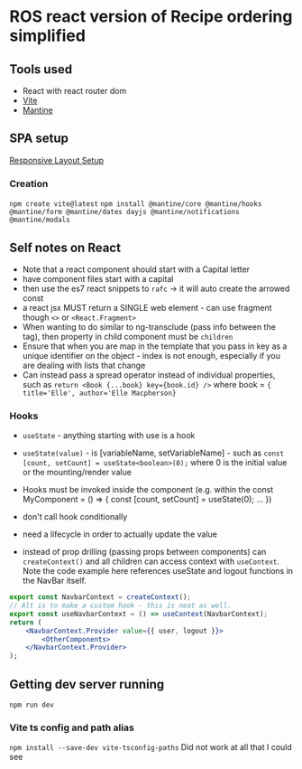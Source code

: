 # ROS react version of Recipe ordering simplified

## Tools used

* React with react router dom
* [Vite](https://mantine.dev/guides/vite/)
* [Mantine](https://mantine.dev/getting-started/) 

## SPA setup

[Responsive Layout Setup](https://mahdikarimipour.com/blog/spa-layout)

### Creation

`npm create vite@latest`
`npm install @mantine/core @mantine/hooks @mantine/form @mantine/dates dayjs @mantine/notifications @mantine/modals`

## Self notes on React

* Note that a react component should start with a Capital letter
* have component files start with a capital
* then use the es7 react snippets to `rafc` -> it will auto create the arrowed const
* a react jsx MUST return a SINGLE web element - can use fragment though `<>` or `<React.Fragment>`
* When wanting to do similar to ng-transclude (pass info between the tag), then property in child component must be `children`
* Ensure that when you are map in the template that you pass in key as a unique identifier on the object - index is not enough, especially if you are dealing with lists that change
* Can instead pass a spread operator instead of individual properties, such as `return <Book {...book} key={book.id} />` where book = `{ title='Elle', author='Elle Macpherson}`

### Hooks

* `useState` - anything starting with use is a hook
* `useState(value)` - is [variableName, setVariableName] - such as `const [count, setCount] = useState<boolean>(0);` where 0 is the initial value or the mounting/render value
* Hooks must be invoked inside the component (e.g. within the const MyComponent = () => { const [count, setCount] = useState<boolean>(0); ... })
* don't call hook conditionally
* need a lifecycle in order to actually update the value

* instead of prop drilling (passing props between components) can `createContext()` and all children can access context with `useContext`. Note the code example here references useState and logout functions in the NavBar itself.

``` jsx
export const NavbarContext = createContext();
// Alt is to make a custom hook - this is neat as well.
export const useNavbarContext = () => useContext(NavbarContext);
return (
    <NavbarContext.Provider value={{ user, logout }}>
        <OtherComponents>
    </NavbarContext.Provider>
);
```



## Getting dev server running

`npm run dev`

### Vite ts config and path alias

`npm install --save-dev vite-tsconfig-paths`
Did not work at all that I could see